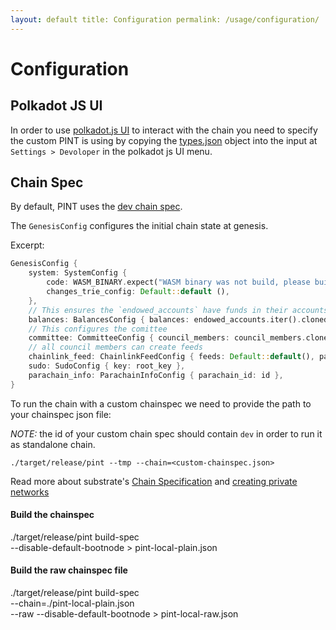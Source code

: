 ```yaml
---
layout: default title: Configuration permalink: /usage/configuration/
---
```


# Configuration

## Polkadot JS UI

In order to use [polkadot.js UI](https://polkadot.js.org/apps/#/explorer) to interact with the chain you need to specify
the custom PINT is using by copying the [types.json](../../resources/types.json) object into the input
at `Settings > Devoloper` in the polkadot js UI menu.

## Chain Spec

By default, PINT uses the [dev chain spec](../../node/src/chain_spec/dev.rs).

The `GenesisConfig` configures the initial chain state at genesis.

Excerpt:

```rust
GenesisConfig {
    system: SystemConfig {
        code: WASM_BINARY.expect("WASM binary was not build, please build it!").to_vec(),
        changes_trie_config: Default::default (),
    },
    // This ensures the `endowed_accounts` have funds in their accounts
    balances: BalancesConfig { balances: endowed_accounts.iter().cloned().map( | k| (k, 1 < < 12)).collect() },
    // This configures the comittee
    committee: CommitteeConfig { council_members: council_members.clone(), ..Default::default () },
    // all council members can create feeds
    chainlink_feed: ChainlinkFeedConfig { feeds: Default::default(), pallet_admin: Some(root_key.clone()), feed_creators: council_members },
    sudo: SudoConfig { key: root_key },
    parachain_info: ParachainInfoConfig { parachain_id: id },
}
```

To run the chain with a custom chainspec we need to provide the path to your chainspec json file:

*NOTE:* the id of your custom chain spec should contain `dev` in order to run it as standalone chain. 

```
./target/release/pint --tmp --chain=<custom-chainspec.json>
```

Read more about substrate's [Chain Specification](https://substrate.dev/docs/en/knowledgebase/integrate/chain-spec)
and [creating private networks](https://substrate.dev/docs/en/tutorials/start-a-private-network)

#### Build the chainspec

./target/release/pint build-spec \
--disable-default-bootnode > pint-local-plain.json

#### Build the raw chainspec file

./target/release/pint build-spec \
--chain=./pint-local-plain.json \
--raw --disable-default-bootnode > pint-local-raw.json